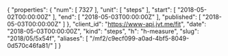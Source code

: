 {
  "properties": {
    "num": [
      7327
    ],
    "unit": [
      "steps"
    ],
    "start": [
      "2018-05-02T00:00:00Z"
    ],
    "end": [
      "2018-05-03T00:00:00Z"
    ],
    "published": [
      "2018-05-03T00:00:00Z"
    ]
  },
  "client_id": "https://www-api.jvt.me/fit",
  "date": "2018-05-03T00:00:00Z",
  "kind": "steps",
  "h": "h-measure",
  "slug": "2018/05/5x54f",
  "aliases": [
    "/mf2/c9ecf099-a0ad-4bf5-8049-0d570c46fa81/"
  ]
}
